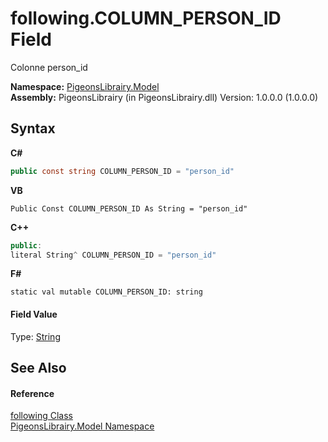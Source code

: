 # following.COLUMN_PERSON_ID Field
 

Colonne person_id

**Namespace:**&nbsp;<a href="740f9e4a-e251-715e-60bf-e906871d97b4">PigeonsLibrairy.Model</a><br />**Assembly:**&nbsp;PigeonsLibrairy (in PigeonsLibrairy.dll) Version: 1.0.0.0 (1.0.0.0)

## Syntax

**C#**<br />
``` C#
public const string COLUMN_PERSON_ID = "person_id"
```

**VB**<br />
``` VB
Public Const COLUMN_PERSON_ID As String = "person_id"
```

**C++**<br />
``` C++
public:
literal String^ COLUMN_PERSON_ID = "person_id"
```

**F#**<br />
``` F#
static val mutable COLUMN_PERSON_ID: string
```


#### Field Value
Type: <a href="http://msdn2.microsoft.com/en-us/library/s1wwdcbf" target="_blank">String</a>

## See Also


#### Reference
<a href="31397466-28b4-3b58-1aa9-d8ca73b55c33">following Class</a><br /><a href="740f9e4a-e251-715e-60bf-e906871d97b4">PigeonsLibrairy.Model Namespace</a><br />